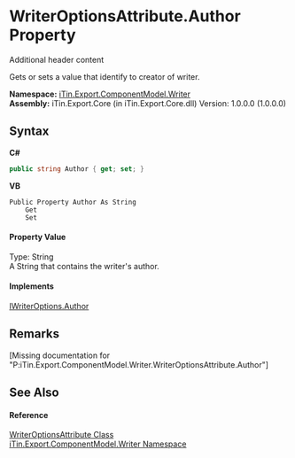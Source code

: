 # WriterOptionsAttribute.Author Property 
Additional header content 

Gets or sets a value that identify to creator of writer.

**Namespace:**&nbsp;<a href="N_iTin_Export_ComponentModel_Writer">iTin.Export.ComponentModel.Writer</a><br />**Assembly:**&nbsp;iTin.Export.Core (in iTin.Export.Core.dll) Version: 1.0.0.0 (1.0.0.0)

## Syntax

**C#**<br />
``` C#
public string Author { get; set; }
```

**VB**<br />
``` VB
Public Property Author As String
	Get
	Set
```


#### Property Value
Type: String<br />A String that contains the writer's author.

#### Implements
<a href="P_iTin_Export_ComponentModel_Writer_IWriterOptions_Author">IWriterOptions.Author</a><br />

## Remarks
\[Missing <remarks> documentation for "P:iTin.Export.ComponentModel.Writer.WriterOptionsAttribute.Author"\]

## See Also


#### Reference
<a href="T_iTin_Export_ComponentModel_Writer_WriterOptionsAttribute">WriterOptionsAttribute Class</a><br /><a href="N_iTin_Export_ComponentModel_Writer">iTin.Export.ComponentModel.Writer Namespace</a><br />